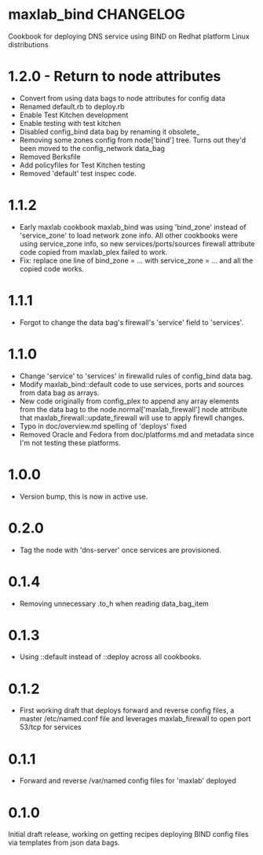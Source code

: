 # maxlab_bind CHANGELOG

Cookbook for deploying DNS service using BIND on Redhat platform Linux distributions

# 1.2.0 - Return to node attributes

* Convert from using data bags to node attributes for config data
* Renamed default.rb to deploy.rb
* Enable Test Kitchen development
* Enable testing with test kitchen
* Disabled config_bind data bag by renaming it obsolete_
* Removing some zones config from node['bind'] tree. Turns out they'd been moved to the config_network data_bag
* Removed Berksfile
* Add policyfiles for Test Kitchen testing
* Removed 'default' test inspec code.

# 1.1.2

* Early maxlab cookbook maxlab_bind was using 'bind_zone' instead of 'service_zone' to load network zone info.  All other cookbooks were using service_zone info, so new services/ports/sources firewall attribute code copied from maxlab_plex failed to work.
* Fix: replace one line of bind_zone = ... with service_zone = ... and all the copied code works.

# 1.1.1

* Forgot to change the data bag's firewall's 'service' field to 'services'.

# 1.1.0

* Change 'service' to 'services' in firewalld rules of config_bind data bag.
* Modify maxlab_bind::default code to use services, ports and sources from data bag as arrays.
* New code originally from config_plex to append any array elements from the data bag to the node.normal['maxlab_firewall'] node attribute that maxlab_firewall::update_firewall will use to apply firewll changes.
* Typo in doc/overview.md spelling of 'deploys' fixed
* Removed Oracle and Fedora from doc/platforms.md and metadata since I'm not testing these platforms.

# 1.0.0

* Version bump, this is now in active use.

# 0.2.0

* Tag the node with 'dns-server' once services are provisioned.

# 0.1.4

* Removing unnecessary .to_h when reading data_bag_item

# 0.1.3

* Using ::default instead of ::deploy across all cookbooks.

# 0.1.2

- First working draft that deploys forward and reverse config files, a master /etc/named.conf file and leverages maxlab_firewall to open port 53/tcp for services

# 0.1.1

- Forward and reverse /var/named config files for 'maxlab' deployed

# 0.1.0

Initial draft release, working on getting recipes deploying BIND config files via templates from json data bags.
